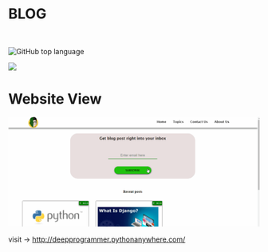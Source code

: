 <h1 align="centre">BLOG</h1>
<br>

![GitHub top language](https://img.shields.io/github/languages/top/brillianttyagi/Blog?style=plastic)

<img width=130px align="left" src="https://github.com/ellerbrock/open-source-badges/blob/master/badges/open-source-v1/open-source-150x25.png?raw=true" />
<br>
<h1>Website View</h1>
<img src="https://github.com/Brillianttyagi/BLOG/blob/main/website_gif/Animation.gif" />

visit ->   http://deepprogrammer.pythonanywhere.com/
